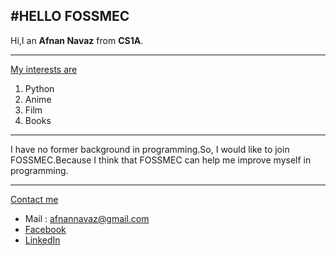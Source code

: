 #HELLO FOSSMEC
---
Hi,I an **Afnan Navaz** from **CS1A**.
***
<u>My interests are</u>

 1. Python
 2. Anime
 3. Film
 4. Books
***
I have no former background in programming.So, I would like to join FOSSMEC.Because I think that FOSSMEC can help me improve myself in programming.
***
<u>Contact me</u>

 -  Mail : afnannavaz@gmail.com
 - [Facebook](https://www.facebook.com/afnan.navaz)
 - [LinkedIn](https://www.linkedin.com/in/afnan_navaz-677031169)
